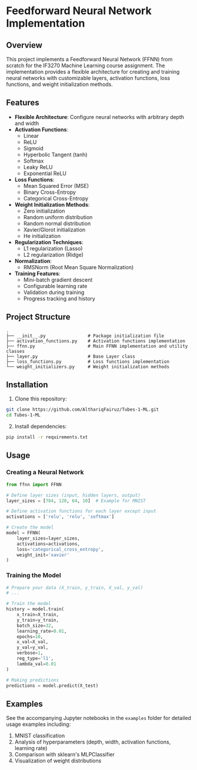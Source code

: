 # Feedforward Neural Network Implementation

## Overview

This project implements a Feedforward Neural Network (FFNN) from scratch for the IF3270 Machine Learning course assignment. The implementation provides a flexible architecture for creating and training neural networks with customizable layers, activation functions, loss functions, and weight initialization methods.

## Features

- **Flexible Architecture**: Configure neural networks with arbitrary depth and width
- **Activation Functions**:
  - Linear
  - ReLU
  - Sigmoid
  - Hyperbolic Tangent (tanh)
  - Softmax
  - Leaky ReLU
  - Exponential ReLU
- **Loss Functions**:
  - Mean Squared Error (MSE)
  - Binary Cross-Entropy
  - Categorical Cross-Entropy
- **Weight Initialization Methods**:
  - Zero initialization
  - Random uniform distribution
  - Random normal distribution
  - Xavier/Glorot initialization
  - He initialization
- **Regularization Techniques**:
  - L1 regularization (Lasso)
  - L2 regularization (Ridge)
- **Normalization**:
  - RMSNorm (Root Mean Square Normalization)
- **Training Features**:
  - Mini-batch gradient descent
  - Configurable learning rate
  - Validation during training
  - Progress tracking and history

## Project Structure

```
.
├── __init__.py                # Package initialization file
├── activation_functions.py    # Activation functions implementation
├── ffnn.py                    # Main FFNN implementation and utility classes
├── layer.py                   # Base Layer class
├── loss_functions.py          # Loss functions implementation
└── weight_initializers.py     # Weight initialization methods
```

## Installation

1. Clone this repository:
```bash
git clone https://github.com/AlthariqFairuz/Tubes-1-ML.git
cd Tubes-1-ML
```

2. Install dependencies:
```bash
pip install -r requirements.txt
```

## Usage

### Creating a Neural Network

```python
from ffnn import FFNN

# Define layer sizes (input, hidden layers, output)
layer_sizes = [784, 128, 64, 10]  # Example for MNIST

# Define activation functions for each layer except input
activations = ['relu', 'relu', 'softmax']

# Create the model
model = FFNN(
    layer_sizes=layer_sizes,
    activations=activations,
    loss='categorical_cross_entropy',
    weight_init='xavier'
)
```

### Training the Model

```python
# Prepare your data (X_train, y_train, X_val, y_val)
# ...

# Train the model
history = model.train(
    x_train=X_train,
    y_train=y_train,
    batch_size=32,
    learning_rate=0.01,
    epochs=10,
    x_val=X_val,
    y_val=y_val,
    verbose=1, 
    reg_type='l1',
    lambda_val=0.01
)

# Making predictions
predictions = model.predict(X_test)
```

## Examples

See the accompanying Jupyter notebooks in the `examples` folder for detailed usage examples including:

1. MNIST classification
2. Analysis of hyperparameters (depth, width, activation functions, learning rate)
3. Comparison with sklearn's MLPClassifier
4. Visualization of weight distributions
